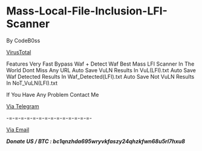 # Mass-Local-File-Inclusion-LFI-Scanner

By CodeB0ss

[VirusTotal](https://virustotal.com/gui/file/7f47827406b96c393f50b92d6c4c2b1dc00ac86aff607ba21675928a483d9318)

Features
Very Fast
Bypass Waf + Detect Waf
Best Mass LFI Scanner In The World
Dont Miss Any URL
Auto Save VuLN Results In VuL(LFI).txt
Auto Save Waf Detected Results In Waf_Detected(LFI).txt
Auto Save Not VuLN Results In NoT_VuLN(LFI).txt

If You Have Any Problem Contact Me 


[Via Telegram](https://t.me/uncodeboss)

-=-=-=-=-=-=-=-=-=-=-=-=-=-=-

[Via Email](mailto:uncodeboss@gmail.com)

***Donate US / BTC : bc1qnzhda695wryvkfaszy24qhzkfwn68u5rl7hxu8***

